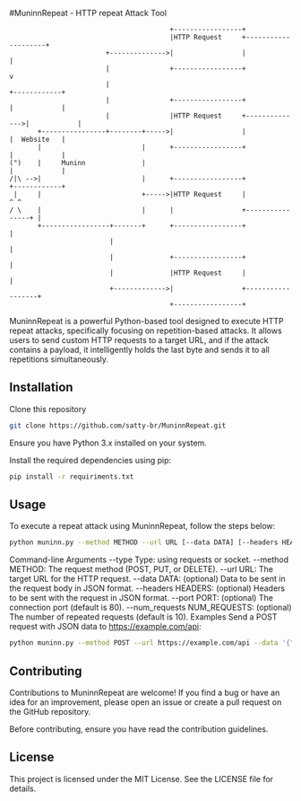 #MuninnRepeat - HTTP repeat Attack Tool
```
                                        +-----------------+
                                        |HTTP Request     +--------------------+
                        +-------------->|                 |                    |
                        |               +-----------------+                    v
                        |                                                 +------------+
                        |               +-----------------+               |            |
                        |               |HTTP Request     +-------------->|            |
       +----------------+--------+----->|                 |               |  Website   |
       |                         |      +-----------------+               |            |
(")    |     Muninn              |                                        |            |
/|\ -->|                         |      +-----------------+               +------------+
 |     |                         +----->|HTTP Request     |                ^ ^
/ \    |                         |      |                 +----------------+ |
       +-----------------+-------+      +-----------------+                  |
                         |                                                   |
                         |              +-----------------+                  |
                         |              |HTTP Request     |                  |
                         +------------->|                 +------------------+
                                        +-----------------+
```
MuninnRepeat is a powerful Python-based tool designed to execute HTTP repeat attacks, specifically focusing on repetition-based attacks. It allows users to send custom HTTP requests to a target URL, and if the attack contains a payload, it intelligently holds the last byte and sends it to all repetitions simultaneously.

## Installation
Clone this repository 

```bash
git clone https://github.com/satty-br/MuninnRepeat.git
```

Ensure you have Python 3.x installed on your system.

Install the required dependencies using pip:

```bash
pip install -r requiriments.txt
```

## Usage
To execute a repeat attack using MuninnRepeat, follow the steps below:

```bash
python muninn.py --method METHOD --url URL [--data DATA] [--headers HEADERS] [--port PORT] [--num_requests NUM_REQUESTS]
```

Command-line Arguments
--type Type: using requests or socket.
--method METHOD: The request method (POST, PUT, or DELETE).
--url URL: The target URL for the HTTP request.
--data DATA: (optional) Data to be sent in the request body in JSON format.
--headers HEADERS: (optional) Headers to be sent with the request in JSON format.
--port PORT: (optional) The connection port (default is 80).
--num_requests NUM_REQUESTS: (optional) The number of repeated requests (default is 10).
Examples
Send a POST request with JSON data to https://example.com/api:

```bash
python muninn.py --method POST --url https://example.com/api --data '{"key": "value"}'
```

## Contributing
Contributions to MuninnRepeat are welcome! If you find a bug or have an idea for an improvement, please open an issue or create a pull request on the GitHub repository.

Before contributing, ensure you have read the contribution guidelines.

## License
This project is licensed under the MIT License. See the LICENSE file for details.
